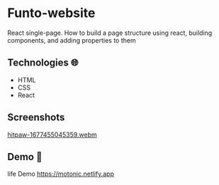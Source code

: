 # Funto-website
React single-page. How to build a page structure using react, building components, and adding properties to them


## Technologies :globe_with_meridians:
* HTML
* CSS
* React 

## Screenshots
[hitpaw-1677455045359.webm](https://user-images.githubusercontent.com/83101136/221444713-459fc9c9-82ef-43cc-b7fe-8c2f1511a118.webm)


## Demo :rocket:

life Demo https://motonic.netlify.app
